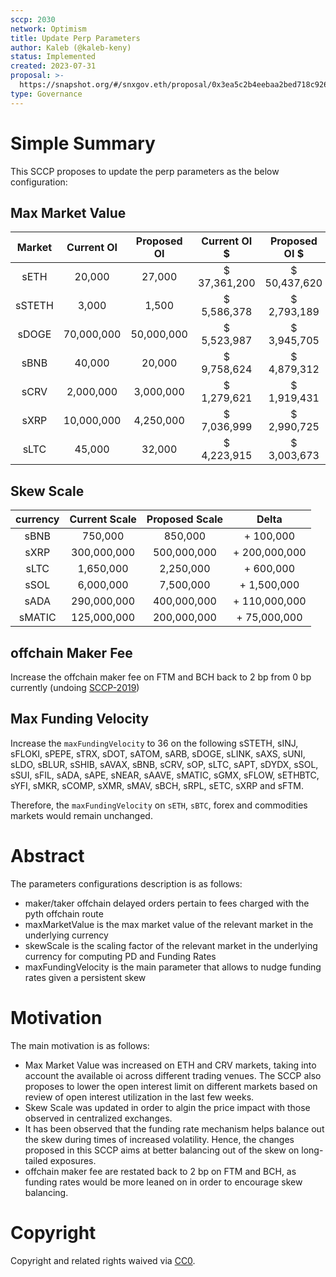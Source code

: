 ```yaml
---
sccp: 2030
network: Optimism
title: Update Perp Parameters
author: Kaleb (@kaleb-keny)
status: Implemented
created: 2023-07-31
proposal: >-
  https://snapshot.org/#/snxgov.eth/proposal/0x3ea5c2b4eebaa2bed718c9269215bf76e922ad75540a5f7c005f5d4f861ff8dd
type: Governance
---
```


# Simple Summary

This SCCP proposes to update the perp parameters as the below configuration:

## Max Market Value

| **Market** 	| **Current OI** 	| **Proposed OI** 	| **Current OI $** 	| **Proposed OI $** 	| **OI$ Delta** 	|
|:----------:	|:--------------:	|:---------------:	|:----------------:	|:-----------------:	|:-------------:	|
|    sETH    	|     20,000     	|      27,000     	|   $ 37,361,200   	|   $ 50,437,620    	| $ 13,076,420  	|
|   sSTETH   	|      3,000     	|      1,500      	|   $ 5,586,378    	|    $ 2,793,189    	| $ (2,793,189) 	|
|    sDOGE   	|   70,000,000   	|    50,000,000   	|   $ 5,523,987    	|    $ 3,945,705    	| $ (1,578,282) 	|
|    sBNB    	|     40,000     	|      20,000     	|   $ 9,758,624    	|    $ 4,879,312    	| $ (4,879,312) 	|
|    sCRV    	|    2,000,000   	|    3,000,000    	|   $ 1,279,621    	|    $ 1,919,431    	|   $ 639,810   	|
|    sXRP    	|   10,000,000   	|    4,250,000    	|   $ 7,036,999    	|    $ 2,990,725    	| $ (4,046,275) 	|
|    sLTC    	|     45,000     	|      32,000     	|   $ 4,223,915    	|    $ 3,003,673    	| $ (1,220,242) 	|

## Skew Scale

| **currency** 	| **Current Scale** 	| **Proposed Scale** 	|  **Delta**  	  |
|:------------:	|:-----------------:	|:------------------:	|:-----------:	  |
|     sBNB     	|      750,000      	|       850,000      	|   + 100,000   	|
|     sXRP     	|    300,000,000    	|     500,000,000    	| + 200,000,000 	|
|     sLTC     	|     1,650,000     	|      2,250,000     	|   + 600,000   	|
|     sSOL     	|     6,000,000     	|      7,500,000     	|  + 1,500,000  	|
|     sADA     	|    290,000,000    	|     400,000,000    	| + 110,000,000 	|
|    sMATIC    	|    125,000,000    	|     200,000,000    	|  + 75,000,000 	|

## offchain Maker Fee
Increase the offchain maker fee on FTM and BCH back to 2 bp from 0 bp currently (undoing [SCCP-2019](https://sips.synthetix.io/sccp/sccp-2019/))

## Max Funding Velocity

Increase the `maxFundingVelocity` to 36 on the following sSTETH, sINJ, sFLOKI, sPEPE, sTRX, sDOT, sATOM, sARB, sDOGE, sLINK, sAXS, sUNI, sLDO, sBLUR, sSHIB, sAVAX, sBNB, sCRV, sOP, sLTC, sAPT, sDYDX, sSOL, sSUI, sFIL, sADA, sAPE, sNEAR, sAAVE, sMATIC, sGMX, sFLOW, sETHBTC, sYFI, sMKR, sCOMP, sXMR, sMAV, sBCH, sRPL, sETC, sXRP and sFTM.

Therefore, the `maxFundingVelocity` on `sETH`, `sBTC`, forex and commodities markets would remain unchanged.

# Abstract

The parameters configurations description is as follows:
- maker/taker offchain delayed orders pertain to fees charged with the pyth offchain route
- maxMarketValue is the max market value of the relevant market in the underlying currency
- skewScale is the scaling factor of the relevant market in the underlying currency for computing PD and Funding Rates
- maxFundingVelocity is the main parameter that allows to nudge funding rates given a persistent skew

# Motivation

The main motivation is as follows:
- Max Market Value was increased on ETH and CRV markets, taking into account the available oi across different trading venues. The SCCP also proposes to lower the open interest limit on different markets based on review of open interest utilization in the last few weeks.
- Skew Scale was updated in order to algin the price impact with those observed in centralized exchanges.
- It has been observed that the funding rate mechanism helps balance out the skew during times of increased volatility. Hence, the changes proposed in this SCCP aims at better balancing out of the skew on long-tailed exposures.
- offchain maker fee are restated back to 2 bp on FTM and BCH, as funding rates would be more leaned on in order to encourage skew balancing.

# Copyright

Copyright and related rights waived via [CC0](https://creativecommons.org/publicdomain/zero/1.0/).


